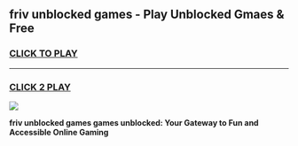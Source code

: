
## friv unblocked games - Play Unblocked Gmaes & Free
<h3>
<a href="https://news.freeplayer.one?title=friv_unblocked_games&ref=16F">CLICK TO PLAY</a></h3>
<hr>

<h3>
<a href="https://news.freeplayer.one?title=friv_unblocked_games&ref=16F">CLICK 2 PLAY</a>
  
</h3>

<a href="https://news.freeplayer.one?title=friv_unblocked_games&ref=16F/"><img src="https://clearcache.store/games.png"></a>


**friv unblocked games games unblocked: Your Gateway to Fun and Accessible Online Gaming**
